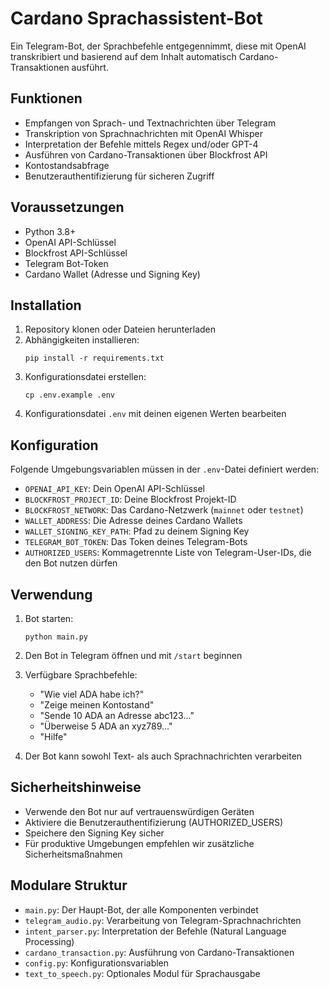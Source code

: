 # Cardano Sprachassistent-Bot

Ein Telegram-Bot, der Sprachbefehle entgegennimmt, diese mit OpenAI transkribiert und basierend auf dem Inhalt automatisch Cardano-Transaktionen ausführt.

## Funktionen

- Empfangen von Sprach- und Textnachrichten über Telegram
- Transkription von Sprachnachrichten mit OpenAI Whisper
- Interpretation der Befehle mittels Regex und/oder GPT-4
- Ausführen von Cardano-Transaktionen über Blockfrost API
- Kontostandsabfrage
- Benutzerauthentifizierung für sicheren Zugriff

## Voraussetzungen

- Python 3.8+
- OpenAI API-Schlüssel
- Blockfrost API-Schlüssel
- Telegram Bot-Token
- Cardano Wallet (Adresse und Signing Key)

## Installation

1. Repository klonen oder Dateien herunterladen
2. Abhängigkeiten installieren:
   ```
   pip install -r requirements.txt
   ```
3. Konfigurationsdatei erstellen:
   ```
   cp .env.example .env
   ```
4. Konfigurationsdatei `.env` mit deinen eigenen Werten bearbeiten

## Konfiguration

Folgende Umgebungsvariablen müssen in der `.env`-Datei definiert werden:

- `OPENAI_API_KEY`: Dein OpenAI API-Schlüssel
- `BLOCKFROST_PROJECT_ID`: Deine Blockfrost Projekt-ID
- `BLOCKFROST_NETWORK`: Das Cardano-Netzwerk (`mainnet` oder `testnet`)
- `WALLET_ADDRESS`: Die Adresse deines Cardano Wallets
- `WALLET_SIGNING_KEY_PATH`: Pfad zu deinem Signing Key
- `TELEGRAM_BOT_TOKEN`: Das Token deines Telegram-Bots
- `AUTHORIZED_USERS`: Kommagetrennte Liste von Telegram-User-IDs, die den Bot nutzen dürfen

## Verwendung

1. Bot starten:
   ```
   python main.py
   ```

2. Den Bot in Telegram öffnen und mit `/start` beginnen

3. Verfügbare Sprachbefehle:
   - "Wie viel ADA habe ich?"
   - "Zeige meinen Kontostand"
   - "Sende 10 ADA an Adresse abc123..."
   - "Überweise 5 ADA an xyz789..."
   - "Hilfe"

4. Der Bot kann sowohl Text- als auch Sprachnachrichten verarbeiten

## Sicherheitshinweise

- Verwende den Bot nur auf vertrauenswürdigen Geräten
- Aktiviere die Benutzerauthentifizierung (AUTHORIZED_USERS)
- Speichere den Signing Key sicher
- Für produktive Umgebungen empfehlen wir zusätzliche Sicherheitsmaßnahmen

## Modulare Struktur

- `main.py`: Der Haupt-Bot, der alle Komponenten verbindet
- `telegram_audio.py`: Verarbeitung von Telegram-Sprachnachrichten
- `intent_parser.py`: Interpretation der Befehle (Natural Language Processing)
- `cardano_transaction.py`: Ausführung von Cardano-Transaktionen
- `config.py`: Konfigurationsvariablen
- `text_to_speech.py`: Optionales Modul für Sprachausgabe 